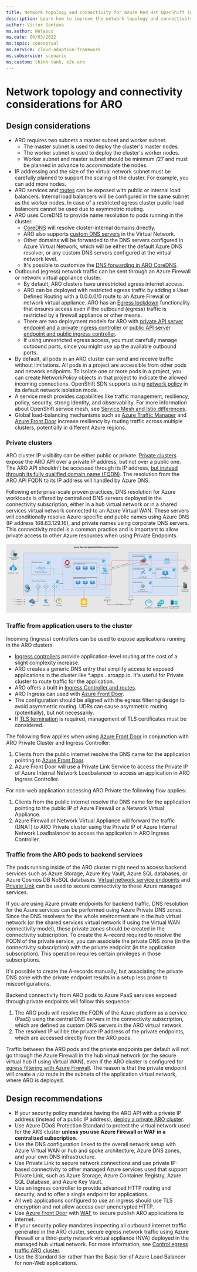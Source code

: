 ```yaml
---
title: Network topology and connectivity for Azure Red Hat OpenShift (ARO)
description: Learn how to improve the network topology and connectivity of the Azure Red Hat OpenShift (ARO).
author: Victor Santana
ms.author: Welasco
ms.date: 06/03/2022
ms.topic: conceptual
ms.service: cloud-adoption-framework
ms.subservice: scenario
ms.custom: think-tank, e2e-aro
---
```


# Network topology and connectivity considerations for ARO

<!-- docutune:casing "Basic and Standard" -->

## Design considerations

- ARO requires two subnets a master subnet and worker subnet.
  - The master subnet is used to deploy the cluster's master nodes.
  - The worker subnet is used to deploy the cluster's worker nodes.
  - Worker subnet and master subnet should be minimum /27 and must be planned in advance to accommodate the nodes.
- IP addressing and the size of the virtual network subnet must be carefully planned to support the scaling of the cluster. For example, you can add more nodes.
- ARO services and [routes](https://docs.openshift.com/container-platform/4.10/networking/routes/route-configuration.html) can be exposed with public or internal load balancers. Internal load balancers will be configured in the same subnet as the worker nodes. In case of a restricted egress cluster public load balancers cannot be used due to asymmetric routing.
- ARO uses CoreDNS to provide name resolution to pods running in the cluster.
  - [CoreDNS](https://docs.openshift.com/container-platform/4.10/networking/dns-operator.html) will resolve cluster-internal domains directly.
  - ARO also supports [custom DNS servers](/azure/openshift/howto-custom-dns) in the Virtual Network.
  - Other domains will be forwarded to the DNS servers configured in Azure Virtual Network, which will be either the default Azure DNS resolver, or any custom DNS servers configured at the virtual network level.
  - It's possible to customize the [DNS forwarding in ARO CoreDNS](/azure/openshift/dns-forwarding).
- Outbound (egress) network traffic can be sent through an Azure Firewall or network virtual appliance cluster.
  - By default, ARO clusters have unrestricted egress internet access.
  - ARO can be deployed with restricted egress traffic by adding a User Defined Routing with a 0.0.0.0/0 route to an Azure Firewal or network virtual appliance. ARO has an [Egress lockdown](/azure/openshift/concepts-egress-lockdown) functionality that ensures access even if the outbound (egress) traffic is restricted by a firewall appliance or other means.
  - There are two deployment models for ARO with [private API server endpoint and a private ingress controller](/azure/openshift/howto-create-private-cluster-4x) or [public API server endpoint and public ingress controller](/azure/openshift/tutorial-create-cluster).
  - If using unrestricted egress access, you must carefully manage outbound ports, since you might use up the available outbound ports.
- By default, all pods in an ARO cluster can send and receive traffic without limitations. All pods in a project are accessible from other pods and network endpoints. To isolate one or more pods in a project, you can create NetworkPolicy objects in that project to indicate the allowed incoming connections. OpenShift SDN supports using [network policy](https://docs.openshift.com/container-platform/4.10/networking/network_policy/about-network-policy.html) in its default network isolation mode.
- A service mesh provides capabilities like traffic management, resiliency, policy, security, strong identity, and observability. For more information about OpenShift service mesh, see [Service Mesh and Istio differences](https://docs.openshift.com/container-platform/4.10/service_mesh/v2x/ossm-vs-community.html).
- Global load-balancing mechanisms such as [Azure Traffic Manager](/azure/traffic-manager/traffic-manager-overview) and [Azure Front Door](/azure/openshift/howto-secure-openshift-with-front-door) increase resiliency by routing traffic across multiple clusters, potentially in different Azure regions.

### Private clusters

ARO cluster IP visibility can be either public or private. [Private clusters](/azure/openshift/howto-create-private-cluster-4x) expose the ARO API over a private IP address, but not over a public one. The ARO API shouldn't be accessed through its IP address, [but instead through its fully qualified domain name (FQDN)](/azure/openshift/tutorial-connect-cluster). The resolution from the ARO API FQDN to its IP address will handled by Azure DNS.

Following enterprise-scale proven practices, DNS resolution for Azure workloads is offered by centralized DNS servers deployed in the connectivity subscription, either in a hub virtual network or in a shared services virtual network connected to an Azure Virtual WAN. These servers will conditionally resolve Azure-specific and public names using Azure DNS (IP address 168.63.129.16), and private names using corporate DNS servers. This connectivity model is a common practice and is important to allow private access to other Azure resources when using Private Endpoints.

![Diagram showing a network for a private cluster.](./media/aro_landing_zone_Architecture.png)

### Traffic from application users to the cluster

Incoming (ingress) controllers can be used to expose applications running in the ARO clusters.

- [Ingress controllers](https://docs.openshift.com/container-platform/4.10/networking/ingress-operator.html) provide application-level routing at the cost of a slight complexity increase.
- ARO creates a generic DNS entry that simplify access to exposed applications in the cluster like *.apps.<ClusterID>.<Region>.aroapp.io. It's useful for Private cluster to route traffic for the application.
- ARO offers a built in [Ingress Controller and routes](https://docs.openshift.com/container-platform/4.10/networking/configuring_ingress_cluster_traffic/configuring-ingress-cluster-traffic-ingress-controller.html).
- ARO Ingress can used with [Azure Front Door](/azure/openshift/howto-secure-openshift-with-front-door).
- The configuration should be aligned with the egress filtering design to avoid asymmetric routing. UDRs can cause asymmetric routing (potentially), but not necessarily.
- If [TLS termination](https://docs.openshift.com/container-platform/4.10/networking/ingress-operator.html) is required, management of TLS certificates must be considered.

The following flow applies when using [Azure Front Door](/azure/openshift/howto-secure-openshift-with-front-door) in conjunction with ARO Private Cluster and Ingress Controller:

1. Clients from the public internet resolve the DNS name for the application pointing to [Azure Front Door](/azure/openshift/howto-secure-openshift-with-front-door).
2. Azure Front Door will use a Private Link Service to access the Private IP of Azure Internal Network Loadbalancer to access an application in ARO Ingress Controller.

For non-web application accessing ARO Private the following flow applies:

1. Clients from the public internet resolve the DNS name for the application pointing to the public IP of Azure Firewall or a Network Virtual Appliance.
2. Azure Firewall or Network Virtual Appliance will forward the traffic (DNAT) to ARO Private cluster using the Private IP of Azure Internal Network Loadbalancer to access the application in ARO Ingress Controller.

### Traffic from the ARO pods to backend services

The pods running inside of the ARO cluster might need to access backend services such as Azure Storage, Azure Key Vault, Azure SQL databases, or Azure Cosmos DB NoSQL databases. [Virtual network service endpoints](/azure/virtual-network/virtual-network-service-endpoints-overview) and [Private Link](/azure/private-link/private-link-overview) can be used to secure connectivity to these Azure managed services.

If you are using Azure private endpoints for backend traffic, DNS resolution for the Azure services can be performed using Azure Private DNS zones. Since the DNS resolvers for the whole environment are in the hub virtual network (or the shared services virtual network if using the Virtual WAN connectivity model), these private zones should be created in the connectivity subscription. To create the A-record required to resolve the FQDN of the private service, you can associate the private DNS zone (in the connectivity subscription) with the private endpoint (in the application subscription). This operation requires certain privileges in those subscriptions.

It's possible to create the A-records manually, but associating the private DNS zone with the private endpoint results in a setup less prone to misconfigurations.

Backend connectivity from ARO pods to Azure PaaS services exposed through private endpoints will follow this sequence:

1. The ARO pods will resolve the FQDN of the Azure platform as a service (PaaS) using the central DNS servers in the connectivity subscription, which are defined as custom DNS servers in the ARO virtual network.
2. The resolved IP will be the private IP address of the private endpoints, which are accessed directly from the ARO pods.

Traffic between the ARO pods and the private endpoints per default will not go through the Azure Firewall in the hub virtual network (or the secure virtual hub if using Virtual WAN), even if the ARO cluster is configured for [egress filtering with Azure Firewall](/azure/openshift/howto-restrict-egress). The reason is that the private endpoint will create a `/32` route in the subnets of the application virtual network, where ARO is deployed.

## Design recommendations

- If your security policy mandates having the ARO API with a private IP address (instead of a public IP address), [deploy a private ARO cluster](/azure/openshift/howto-create-private-cluster-4x).
- Use Azure DDoS Protection Standard to protect the virtual network used for the AKS cluster **unless you use Azure Firewall or WAF in a centralized subscription**.
- Use the DNS configuration linked to the overall network setup with Azure Virtual WAN or hub and spoke architecture, Azure DNS zones, and your own DNS infrastructure.
- Use Private Link to secure network connections and use private IP-based connectivity to other managed Azure services used that support Private Link, such as Azure Storage, Azure Container Registry, Azure SQL Database, and Azure Key Vault.
- Use an ingress controller to provide advanced HTTP routing and security, and to offer a single endpoint for applications.
- All web applications configured to use an ingress should use TLS encryption and not allow access over unencrypted HTTP.
- Use [Azure Front Door](/azure/openshift/howto-secure-openshift-with-front-door) with [WAF](/azure/frontdoor/web-application-firewall) to secure publish ARO applications to internet.
- If your security policy mandates inspecting all outbound internet traffic generated in the ARO cluster, secure egress network traffic using Azure Firewall or a third-party network virtual appliance (NVA) deployed in the managed hub virtual network. For more information, see [Control egress traffic ARO cluster](/azure/openshift/howto-restrict-egress).
- Use the Standard tier rather than the Basic tier of Azure Load Balancer for non-Web applications.